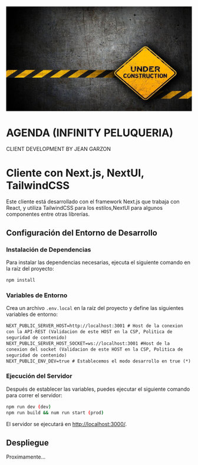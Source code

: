 
![En construccion...](https://raw.githubusercontent.com/jeangq24/CLIENT_LEXART_LABS/main/public/under-construction.jpg)

# AGENDA (INFINITY PELUQUERIA) 

CLIENT DEVELOPMENT BY JEAN GARZON


# Cliente con Next.js, NextUI, TailwindCSS

Este cliente está desarrollado con el framework Next.js que trabaja con React, y utiliza TailwindCSS para los estilos,NextUI para algunos componentes entre otras librerías.

## Configuración del Entorno de Desarrollo

### Instalación de Dependencias

Para instalar las dependencias necesarias, ejecuta el siguiente comando en la raíz del proyecto:

```bash
npm install
```

### Variables de Entorno

Crea un archivo `.env.local` en la raíz del proyecto y define las siguientes variables de entorno:

```env
NEXT_PUBLIC_SERVER_HOST=http://localhost:3001 # Host de la conexion con la API-REST (Validacion de este HOST en la CSP, Politica de seguridad de contenido)
NEXT_PUBLIC_SERVER_HOST_SOCKET=ws://localhost:3001 #Host de la conexion del socket (Validacion de este HOST en la CSP, Politica de seguridad de contenido)
NEXT_PUBLIC_ENV_DEV=true # Establecemos el modo desarrollo en true (*)
```

### Ejecución del Servidor

Después de establecer las variables, puedes ejecutar el siguiente comando para correr el servidor:

```bash
npm run dev (dev)
npm run build && num run start (prod)
```

El servidor se ejecutará en [http://localhost:3000/](http://localhost:3000/).

## Despliegue

Proximamente...




